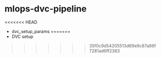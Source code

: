 # mlops-dvc-pipeline
<<<<<<< HEAD
- dvc_setup_params
=======
- DVC setup
>>>>>>> 35f0c9d54205513d69e9c87a86f7281ad6ff2383

